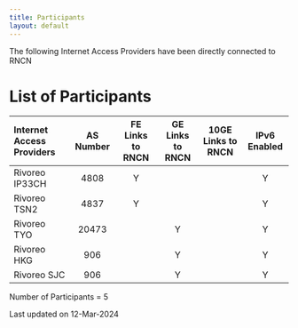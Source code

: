 ```yaml
---
title: Participants
layout: default
---
```

The following Internet Access Providers have been directly connected to RNCN

# List of Participants

| Internet Access Providers | AS Number | FE Links to RNCN | GE Links to RNCN | 10GE Links to RNCN | IPv6 Enabled |
|:---            |:---:   |:---: |:---: |:---: |:---: |
| Rivoreo IP33CH | 4808  | Y   |     |     | Y   |
| Rivoreo TSN2   | 4837  | Y   |     |     | Y   |
| Rivoreo TYO    | 20473 |     | Y   |     | Y   |
| Rivoreo HKG    | 906   |     | Y   |     | Y   |
| Rivoreo SJC    | 906   |     | Y   |     | Y   |

Number of Participants = 5

Last updated on 12-Mar-2024